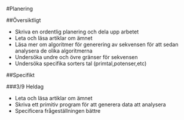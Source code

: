 #Planering

##Översiktligt
* Skriva en ordentlig planering och dela upp arbetet
* Leta och läsa artiklar om ämnet
* Läsa mer om algoritmer för generering av sekvensen för att sedan analysera de olika algoritmerna 
* Undersöka undre och övre gränser för sekvensen
* Undersöka specifika sorters tal (primtal,potenser,etc)
 
##Specifikt

###3/9 Heldag
* Leta och läsa artiklar om ämnet
* Skriva ett primitiv program för att generera data att analysera 
* Specificera frågeställningen bättre
